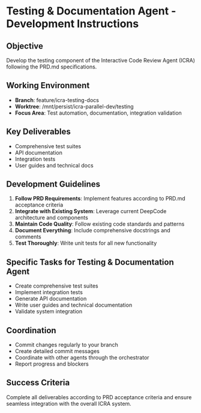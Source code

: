 
# Testing & Documentation Agent - Development Instructions

## Objective
Develop the testing component of the Interactive Code Review Agent (ICRA) following the PRD.md specifications.

## Working Environment
- **Branch**: feature/icra-testing-docs
- **Worktree**: /mnt/persist/icra-parallel-dev/testing
- **Focus Area**: Test automation, documentation, integration validation

## Key Deliverables
- Comprehensive test suites
- API documentation
- Integration tests
- User guides and technical docs

## Development Guidelines
1. **Follow PRD Requirements**: Implement features according to PRD.md acceptance criteria
2. **Integrate with Existing System**: Leverage current DeepCode architecture and components
3. **Maintain Code Quality**: Follow existing code standards and patterns
4. **Document Everything**: Include comprehensive docstrings and comments
5. **Test Thoroughly**: Write unit tests for all new functionality

## Specific Tasks for Testing & Documentation Agent

- Create comprehensive test suites
- Implement integration tests
- Generate API documentation
- Write user guides and technical documentation
- Validate system integration

## Coordination
- Commit changes regularly to your branch
- Create detailed commit messages
- Coordinate with other agents through the orchestrator
- Report progress and blockers

## Success Criteria
Complete all deliverables according to PRD acceptance criteria and ensure seamless integration with the overall ICRA system.
